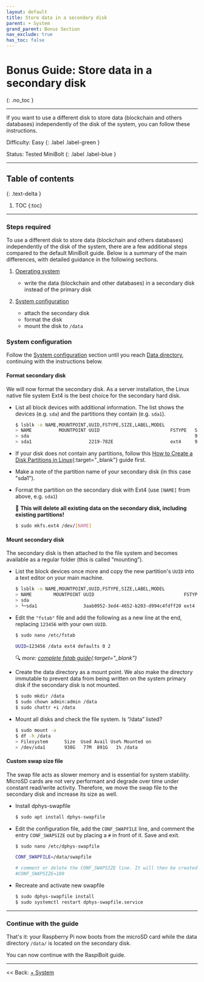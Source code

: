 ```yaml
---
layout: default
title: Store data in a secondary disk
parent: + System
grand_parent: Bonus Section
nav_exclude: true
has_toc: false
---
```

<!-- markdownlint-disable MD014 MD022 MD025 MD033 MD040 -->

# Bonus Guide: Store data in a secondary disk

{: .no_toc }

---

If you want to use a different disk to store data (blockchain and others databases) independently of the disk of the system, you can follow these instructions.

Difficulty: Easy
{: .label .label-green }

Status: Tested MiniBolt
{: .label .label-blue }

---

## Table of contents
{: .text-delta }

1. TOC
{:toc}

---

### Steps required

To use a different disk to store data (blockchain and others databases) independently of the disk of the system, there are a few additional steps compared to the default MiniBolt guide.
Below is a summary of the main differences, with detailed guidance in the following sections.

1. [Operating system](../../system/operating-system.md)

    * write the data (blockchain and other databases) in a secondary disk instead of the primary disk

1. [System configuration](../../system/system-configuration.md)

    * attach the secondary disk
    * format the disk
    * mount the disk to `/data`

### System configuration

Follow the [System configuration](../../system/configuration.md) section until you reach [Data directory](../../system/configuration.md#data-directory), continuing with the instructions below.

#### Format secondary disk

We will now format the secondary disk.
As a server installation, the Linux native file system Ext4 is the best choice for the secondary hard disk.

* List all block devices with additional information.
  The list shows the devices (e.g. `sda`) and the partitions they contain (e.g. `sda1`).

  ```sh
  $ lsblk -o NAME,MOUNTPOINT,UUID,FSTYPE,SIZE,LABEL,MODEL
  > NAME          MOUNTPOINT UUID                          FSTYPE   SIZE    LABEL  MODEL
  > sda                                                             931.5G         Ext_SSD
  > sda1                     2219-782E                     ext4     931.5G
  ```

* If your disk does not contain any partitions, follow this [How to Create a Disk Partitions in Linux](https://www.tecmint.com/create-disk-partitions-in-linux){:target="_blank"} guide first.

* Make a note of the partition name of your secondary disk (in this case "sda1").

* Format the partition on the secondary disk with Ext4 (use `[NAME]` from above, e.g. `sda1`)

  🚨 **This will delete all existing data on the secondary disk, including existing partitions!**

  ```sh
  $ sudo mkfs.ext4 /dev/[NAME]
  ```

#### Mount secondary disk

The secondary disk is then attached to the file system and becomes available as a regular folder (this is called “mounting”).

* List the block devices once more and copy the new partition's `UUID` into a text editor on your main machine.

  ```sh
  $ lsblk -o NAME,MOUNTPOINT,UUID,FSTYPE,SIZE,LABEL,MODEL
  > NAME        MOUNTPOINT UUID                                 FSTYPE   SIZE LABEL  MODEL
  > sda                                                                931.5G        Ext_SSD
  > └─sda1                 3aab0952-3ed4-4652-b203-d994c4fdff20 ext4   931.5G
  ```

* Edit the `"fstab"` file and add the following as a new line at the end, replacing `123456` with your own `UUID`.

  ```sh
  $ sudo nano /etc/fstab
  ```

  ```sh
  UUID=123456 /data ext4 defaults 0 2
  ```

  🔍 *more: [complete fstab guide](https://linuxconfig.org/how-fstab-works-introduction-to-the-etc-fstab-file-on-linux){:target="_blank"}*

* Create the data directory as a mount point.
  We also make the directory immutable to prevent data from being written on the system primary disk if the secondary disk is not mounted.

  ```sh
  $ sudo mkdir /data
  $ sudo chown admin:admin /data
  $ sudo chattr +i /data
  ```

* Mount all disks and check the file system.
  Is “/data” listed?

  ```sh
  $ sudo mount -a
  $ df -h /data
  > Filesystem      Size  Used Avail Use% Mounted on
  > /dev/sda1       938G   77M  891G   1% /data
  ```

#### Custom swap size file

The swap file acts as slower memory and is essential for system stability.
MicroSD cards are not very performant and degrade over time under constant read/write activity.
Therefore, we move the swap file to the secondary disk and increase its size as well.

* Install dphys-swapfile

  ```sh
  $ sudo apt install dphys-swapfile
  ```

* Edit the configuration file, add the `CONF_SWAPFILE` line, and comment the entry `CONF_SWAPSIZE` out by placing a `#` in front of it.
  Save and exit.

  ```sh
  $ sudo nano /etc/dphys-swapfile
  ```

  ```sh
  CONF_SWAPFILE=/data/swapfile

  # comment or delete the CONF_SWAPSIZE line. It will then be created dynamically
  #CONF_SWAPSIZE=100
  ```

* Recreate and activate new swapfile

  ```sh
  $ sudo dphys-swapfile install
  $ sudo systemctl restart dphys-swapfile.service
  ```

---

### Continue with the guide

That's it: your Raspberry Pi now boots from the microSD card while the data directory `/data/` is located on the secondary disk.

You can now continue with the RaspiBolt guide.

---

<< Back: [+ System](index.md)
